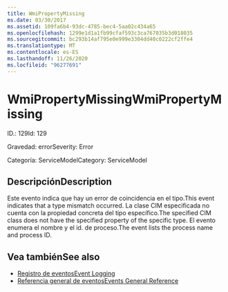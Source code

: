 ```yaml
---
title: WmiPropertyMissing
ms.date: 03/30/2017
ms.assetid: 109fa6b4-93dc-4785-bec4-5aa02c434a65
ms.openlocfilehash: 1299e1d1a1fb99cfaf593c3ca767035b3d018035
ms.sourcegitcommit: bc293b14af795e0e999e3304dd40c0222cf2ffe4
ms.translationtype: MT
ms.contentlocale: es-ES
ms.lasthandoff: 11/26/2020
ms.locfileid: "96277691"
---
```

# <a name="wmipropertymissing"></a><span data-ttu-id="1efd9-102">WmiPropertyMissing</span><span class="sxs-lookup"><span data-stu-id="1efd9-102">WmiPropertyMissing</span></span>

<span data-ttu-id="1efd9-103">ID.: 129</span><span class="sxs-lookup"><span data-stu-id="1efd9-103">Id: 129</span></span>  
  
 <span data-ttu-id="1efd9-104">Gravedad: error</span><span class="sxs-lookup"><span data-stu-id="1efd9-104">Severity: Error</span></span>  
  
 <span data-ttu-id="1efd9-105">Categoría: ServiceModel</span><span class="sxs-lookup"><span data-stu-id="1efd9-105">Category: ServiceModel</span></span>  
  
## <a name="description"></a><span data-ttu-id="1efd9-106">Descripción</span><span class="sxs-lookup"><span data-stu-id="1efd9-106">Description</span></span>  

 <span data-ttu-id="1efd9-107">Este evento indica que hay un error de coincidencia en el tipo.</span><span class="sxs-lookup"><span data-stu-id="1efd9-107">This event indicates that a type mismatch occurred.</span></span> <span data-ttu-id="1efd9-108">La clase CIM especificada no cuenta con la propiedad concreta del tipo específico.</span><span class="sxs-lookup"><span data-stu-id="1efd9-108">The specified CIM class does not have the specified property of the specific type.</span></span> <span data-ttu-id="1efd9-109">El evento enumera el nombre y el id. de proceso.</span><span class="sxs-lookup"><span data-stu-id="1efd9-109">The event lists the process name and process ID.</span></span>  
  
## <a name="see-also"></a><span data-ttu-id="1efd9-110">Vea también</span><span class="sxs-lookup"><span data-stu-id="1efd9-110">See also</span></span>

- [<span data-ttu-id="1efd9-111">Registro de eventos</span><span class="sxs-lookup"><span data-stu-id="1efd9-111">Event Logging</span></span>](index.md)
- [<span data-ttu-id="1efd9-112">Referencia general de eventos</span><span class="sxs-lookup"><span data-stu-id="1efd9-112">Events General Reference</span></span>](events-general-reference.md)
